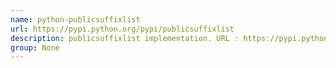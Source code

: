 ```yaml
---
name: python-publicsuffixlist
url: https://pypi.python.org/pypi/publicsuffixlist
description: publicsuffixlist implementation. URL : https://pypi.python.org/pypi/publicsuffixlist Groups : None
group: None
---
```

